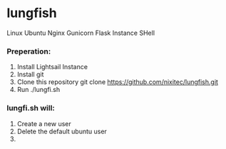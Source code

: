 # lungfish
Linux Ubuntu Nginx Gunicorn Flask Instance SHell

### Preperation:
1. Install Lightsail Instance
1. Install git
1. Clone this repository
    git clone https://github.com/nixitec/lungfish.git
1. Run ./lungfi.sh

### lungfi.sh will:
1. Create a new user
1. Delete the default ubuntu user
1. 
